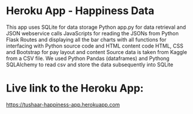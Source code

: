 # Heroku App - Happiness Data
This app uses SQLite for data storage
Python app.py for data retrieval and JSON webservice calls
JavaScripts for reading the JSONs from Python Flask Routes and displaying all the bar charts with all functions for interfacing with Python source code and HTML content code
HTML, CSS and Bootstrap for pay layout and content
Source data is taken from Kaggle from a CSV file. We used Python Pandas (dataframes) and Pythong SQLAlchemy to read csv and store the data subsequently into SQLite

# Live link to the Heroku App:
https://tushaar-happiness-app.herokuapp.com
